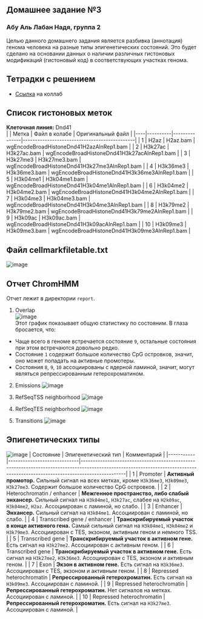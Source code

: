 ## Домашнее задание №3
### Абу Аль Лабан Надя, группа 2

Целью данного домашнего задания является разбивка (аннотация) генома человека на разные типы эпигенетических состояний. Это будет сделано на основании данных о наличии различных гистоновых модификаций (гистоновый код) в соответствующих участках генома.

Тетрадки с решением
---
- [Ссылка](https://colab.research.google.com/drive/1R5VGBeDns0fqdG_o1Pvv8Snj2gzMlL48?usp=sharing) на коллаб
  
Список гистоновых меток
---
**Клеточная линия:** Dnd41  
|    | Метка    | Файл в колабе | Оригинальный файл                            |
|----|----------|---------------|----------------------------------------------|
| 1  | H2az     | H2az.bam      | wgEncodeBroadHistoneDnd41H2azAlnRep1.bam     |
| 2  | H3k27ac  | H3k27ac.bam   | wgEncodeBroadHistoneDnd41H3k27acAlnRep1.bam  |
| 3  | H3k27me3 | H3k27me3.bam  | wgEncodeBroadHistoneDnd41H3k27me3AlnRep1.bam |
| 4  | H3k36me3 | H3k36me3.bam  | wgEncodeBroadHistoneDnd41H3k36me3AlnRep1.bam |
| 5  | H3k04me1 | H3k04me1.bam  | wgEncodeBroadHistoneDnd41H3k04me1AlnRep1.bam |
| 6  | H3k04me2 | H3k04me2.bam  | wgEncodeBroadHistoneDnd41H3k04me2AlnRep1.bam |
| 7  | H3k04me3 | H3k04me3.bam  | wgEncodeBroadHistoneDnd41H3k04me3AlnRep1.bam |
| 8  | H3k79me2 | H3k79me2.bam  | wgEncodeBroadHistoneDnd41H3k79me2AlnRep1.bam |
| 9  | H3k09ac  | H3k09ac.bam   | wgEncodeBroadHistoneDnd41H3k09acAlnRep1.bam  |
| 10 | H3k09me3 | H3k09me3.bam  | wgEncodeBroadHistoneDnd41H3k09me3AlnRep1.bam |
  
Файл cellmarkfiletable.txt
---
![image](https://user-images.githubusercontent.com/23341597/160261156-c20d8696-e61f-476c-a648-97d416feced2.png)
  
Отчет ChromHMM
---
Отчет лежит в директории `report`.  
1. Overlap  
![image](https://user-images.githubusercontent.com/23341597/160261243-b420da83-af01-482b-937d-cba1089e9591.png)  
Этот график показывает общую статистику по состояним. В глаза бросается, что:
- Чаще всего в геноме встречается состояние `9`, остальные состояния при этом встречаются довольно редко.
- Состояние `1` содержит большое количество CpG островков, значит, оно может попадать на активные промотеры. 
- Состояния `8`, `9`, `10` ассоциированы с ядерной ламиной, значит, могут являться репрессированным гетерохроматином.

2. Emissions
![image](https://user-images.githubusercontent.com/23341597/160261252-6dacec16-4d34-4c56-b06a-d5ca755fc8be.png)  


3. RefSeqTSS neighborhood
![image](https://user-images.githubusercontent.com/23341597/160261297-2ca14065-b075-4b24-91c1-17ada542b6e0.png)

4. RefSeqTES neighborhood
![image](https://user-images.githubusercontent.com/23341597/160261304-16194c9e-ab51-4ba6-87bc-cfc100a45beb.png)

5. Transitions
![image](https://user-images.githubusercontent.com/23341597/160261313-79e790db-dd8d-474c-8b39-eea32a9917ce.png)


Эпигенетических типы
---
![image](https://user-images.githubusercontent.com/23341597/160299594-083492b4-19d9-4a2e-92d9-98c9e057c820.png)
| Состояние | Эпигенетический тип         | Комментарий                                                                                                                                                                  |
|-----------|-----------------------------|------------------------------------------------------------------------------------------------------------------------------------------------------------------------------|
|         1 | Promoter                    | **Активный промотор.** Сильный сигнал на всех метках, кроме `H3k36me3`, `H3k09me3`, `H3k27me3`. Содержит большое количество CpG островков.                                   |
|         2 | Heterochromatin / enhancer  | **Межгенное пространство, либо слабый энхансер.** Сильный сигнал на `H3k04me1`, `H3k27ac`, слабее на `H2k09ac`, `H3k04me2`, `H2az`. Ассоциирован с ламиной, но слабо.        |
|         3 | Enhancer                    | **Энхансер.** Сильный сигнал на `H3k04me1`. Ассоциирован с ламиной, но слабо.                                                                                                |
|         4 | Transcribed gene / enhancer | **Транскрибируемый участок в конце активного гена.** Самый сильный сигнал на `H3k04me1`, `H3k04me2` и `H3k79me3`. Ассоциирован с TES, экзоном, активным геном и немного TSS. |
|         5 | Transcribed gene            | **Транскрибируемый участок в активном гене.** Есть сигнал на `H3k27me2`. Ассоциирован с активным геном.                                                                      |
|         6 | Transcribed gene            | **Транскрибируемый участок в активном гене.** Есть сигнал на `H3k27me2`, `H3k36me3`. Ассоциирован с TES, экзоном и активным геном.                                           |
|         7 | Exon                        | **Экзон в активном гене.** Есть сигнал на `H3k36me3`. Ассоциирован с TES, экзоном и активным геном.                                                                          |
|         8 | Repressed heterochromatin   | **Репрессированный гетерохроматин.** Есть сигнал на `H3k09me3`. Ассоциирован с ламиной.                                                                                      |
|         9 | Repressed heterochromatin   | **Репрессированный гетерохроматин.** Нет сигналов на метках. Ассоциирован с ламиной.                                                                                         |
|        10 | Repressed heterochromatin   | **Репрессированный гетерохроматин.** Есть сигнал на `H3k27me3`. Ассоциирован с ламиной.                                                                                      |

